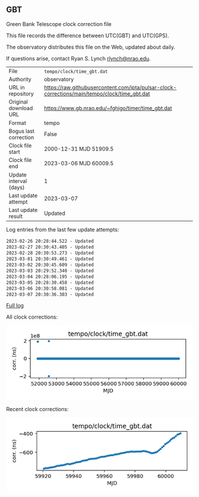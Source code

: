 
## GBT

Green Bank Telescope clock correction file

This file records the difference between UTC(GBT) and UTC(GPS).

The observatory distributes this file on the Web, updated about daily.

If questions arise, contact Ryan S. Lynch <rlynch@nrao.edu>.

|     |     |
|:--- |:--- |
| File | `tempo/clock/time_gbt.dat` |
| Authority | observatory |
| URL in repository | <https://raw.githubusercontent.com/ipta/pulsar-clock-corrections/main/tempo/clock/time_gbt.dat> |
| Original download URL | <https://www.gb.nrao.edu/~fghigo/timer/time_gbt.dat> |
| Format | tempo |
| Bogus last correction | False |
| Clock file start | 2000-12-31 MJD 51909.5 |
| Clock file end | 2023-03-06 MJD 60009.5 |
| Update interval (days) | 1 |
| Last update attempt | 2023-03-07 |
| Last update result | Updated |

Log entries from the last few update attempts:
```
2023-02-26 20:28:44.522 - Updated
2023-02-27 20:30:43.405 - Updated
2023-02-28 20:30:53.273 - Updated
2023-03-01 20:30:49.461 - Updated
2023-03-02 20:30:45.609 - Updated
2023-03-03 20:29:52.340 - Updated
2023-03-04 20:28:06.195 - Updated
2023-03-05 20:28:30.458 - Updated
2023-03-06 20:30:58.081 - Updated
2023-03-07 20:30:36.303 - Updated
```
[Full log](https://raw.githubusercontent.com/ipta/pulsar-clock-corrections/main/log/tempo/clock/time_gbt.dat.log)


All clock corrections:

![plot of all clock corrections](time_gbt.dat.png "All corrections")

Recent clock corrections:

![plot of recent clock corrections](time_gbt.dat.short.png "Recent corrections")

